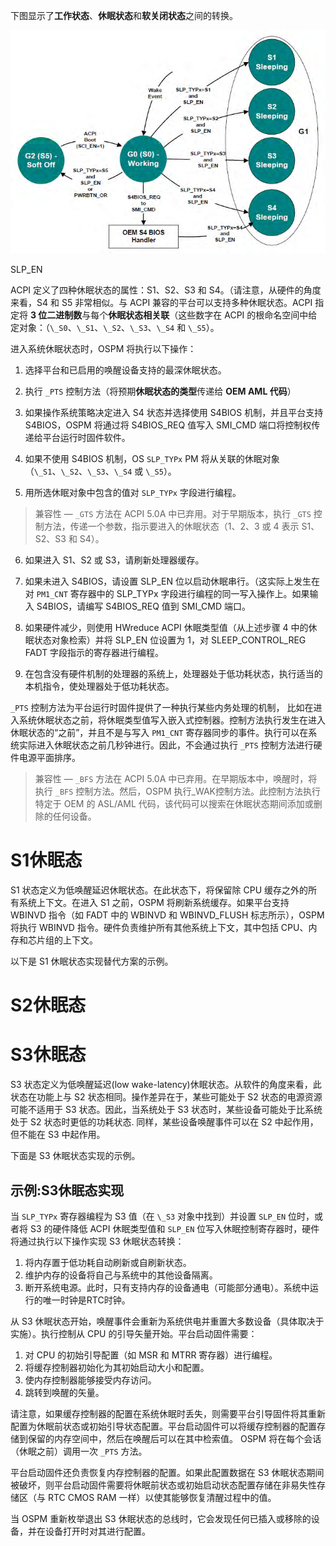 
下图显示了**工作状态**、**休眠状态**和**软关闭状态**之间的转换。

![2023-05-08-19-00-55.png](./images/2023-05-08-19-00-55.png)

SLP_EN




ACPI 定义了四种休眠状态的属性：S1、S2、S3 和 S4。（请注意，从硬件的角度来看，S4 和 S5 非常相似。与 ACPI 兼容的平台可以支持多种休眠状态。ACPI 指定将 **3 位二进制数**与每个**休眠状态相关联**（这些数字在 ACPI 的根命名空间中给定对象：（`\_S0`、`\_S1`、`\_S2`、`\_S3`、`\_S4` 和 `\_S5`）。

进入系统休眠状态时，OSPM 将执行以下操作：

1. 选择平台和已启用的唤醒设备支持的最深休眠状态。

2. 执行 `_PTS` 控制方法（将预期**休眠状态的类型**传递给 **OEM AML 代码**）

3. 如果操作系统策略决定进入 S4 状态并选择使用 S4BIOS 机制，并且平台支持 S4BIOS，OSPM 将通过将 S4BIOS_REQ 值写入 SMI_CMD 端口将控制权传递给平台运行时固件软件。

4. 如果不使用 S4BIOS 机制，OS `SLP_TYPx` PM 将从关联的休眠对象 （`\_S1`、`\_S2`、`\_S3`、`\_S4` 或 `\_S5`）。

5. 用所选休眠对象中包含的值对 `SLP_TYPx` 字段进行编程。



> 兼容性 — `_GTS` 方法在 ACPI 5.0A 中已弃用。对于早期版本，执行 `_GTS` 控制方法，传递一个参数，指示要进入的休眠状态（1、2、3 或 4 表示 S1、S2、S3 和 S4）。


6. 如果进入 S1、S2 或 S3，请刷新处理器缓存。

7. 如果未进入 S4BIOS，请设置 SLP_EN 位以启动休眠串行。（这实际上发生在对 `PM1_CNT` 寄存器中的 SLP_TYPx 字段进行编程的同一写入操作上。如果输入 S4BIOS，请编写 S4BIOS_REQ 值到 SMI_CMD 端口。

8. 如果硬件减少，则使用 HWreduce ACPI 休眠类型值（从上述步骤 4 中的休眠状态对象检索）并将 SLP_EN 位设置为 1，对 SLEEP_CONTROL_REG FADT 字段指示的寄存器进行编程。

9. 在包含没有硬件机制的处理器的系统上，处理器处于低功耗状态，执行适当的本机指令，使处理器处于低功耗状态。

`_PTS` 控制方法为平台运行时固件提供了一种执行某些内务处理的机制，
比如在进入系统休眠状态之前，将休眠类型值写入嵌入式控制器。控制方法执行发生在进入休眠状态的“之前”，并且不是与写入 `PM1_CNT` 寄存器同步的事件。执行可以在系统实际进入休眠状态之前几秒钟进行。因此，不会通过执行 `_PTS` 控制方法进行硬件电源平面排序。

> 兼容性 — `_BFS` 方法在 ACPI 5.0A 中已弃用。在早期版本中，唤醒时，将执行 `_BFS` 控制方法。然后，OSPM 执行_WAK控制方法。此控制方法执行特定于 OEM 的 ASL/AML 代码，该代码可以搜索在休眠状态期间添加或删除的任何设备。

# S1休眠态

S1 状态定义为低唤醒延迟休眠状态。在此状态下，将保留除 CPU 缓存之外的所有系统上下文。在进入 S1 之前，OSPM 将刷新系统缓存。如果平台支持 WBINVD 指令（如 FADT 中的 WBINVD 和 WBINVD_FLUSH 标志所示），OSPM 将执行 WBINVD 指令。硬件负责维护所有其他系统上下文，其中包括 CPU、内存和芯片组的上下文。

以下是 S1 休眠状态实现替代方案的示例。

## 


# S2休眠态


# S3休眠态

S3 状态定义为低唤醒延迟(low wake-latency)休眠状态。从软件的角度来看，此状态在功能上与 S2 状态相同。操作差异在于，某些可能处于 S2 状态的电源资源可能不适用于 S3 状态。因此，当系统处于 S3 状态时，某些设备可能处于比系统处于 S2 状态时更低的功耗状态. 同样，某些设备唤醒事件可以在 S2 中起作用，但不能在 S3 中起作用。

下面是 S3 休眠状态实现的示例。

## 示例:S3休眠态实现

当 `SLP_TYPx` 寄存器编程为 S3 值（在 `\_S3` 对象中找到）并设置 `SLP_EN` 位时，或者将 S3 的硬件降低 ACPI 休眠类型值和 `SLP_EN` 位写入休眠控制寄存器时，硬件将通过执行以下操作实现 S3 休眠状态转换：

1. 将内存置于低功耗自动刷新或自刷新状态。
2. 维护内存的设备将自己与系统中的其他设备隔离。
3. 断开系统电源。此时，只有支持内存的设备通电（可能部分通电）。系统中运行的唯一时钟是RTC时钟。

从 S3 休眠状态开始，唤醒事件会重新为系统供电并重置大多数设备（具体取决于实施）。执行控制从 CPU 的引导矢量开始。平台启动固件需要：

1. 对 CPU 的初始引导配置（如 MSR 和 MTRR 寄存器）进行编程。
2. 将缓存控制器初始化为其初始启动大小和配置。
3. 使内存控制器能够接受内存访问。
4. 跳转到唤醒的矢量。

请注意，如果缓存控制器的配置在系统休眠时丢失，则需要平台引导固件将其重新配置为休眠前状态或初始引导状态配置。平台启动固件可以将缓存控制器的配置存储到保留的内存空间中，然后在唤醒后可以在其中检索值。 OSPM 将在每个会话（休眠之前）调用一次 `_PTS` 方法。

平台启动固件还负责恢复内存控制器的配置。如果此配置数据在 S3 休眠状态期间被破坏，则平台启动固件需要将休眠前状态或初始启动状态配置存储在非易失性存储区（与 RTC CMOS RAM 一样）以使其能够恢复清醒过程中的值。

当 OSPM 重新枚举退出 S3 休眠状态的总线时，它会发现任何已插入或移除的设备，并在设备打开时对其进行配置。

